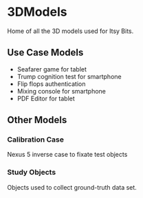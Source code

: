 # 3DModels

Home of all the 3D models used for Itsy Bits.

## Use Case Models
- Seafarer game for tablet
- Trump cognition test for smartphone
- Flip flops authentication
- Mixing console for smartphone
- PDF Editor for tablet


## Other Models
### Calibration Case
Nexus 5 inverse case to fixate test objects

### Study Objects
Objects used to collect ground-truth data set.


